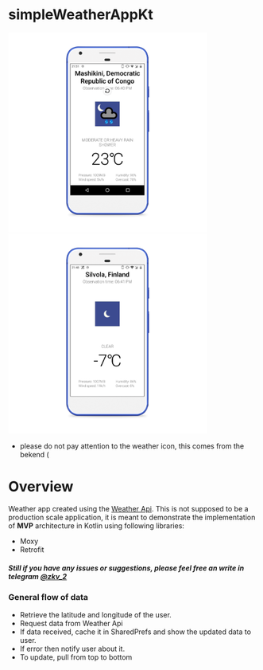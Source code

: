 # simpleWeatherAppKt


<img src="https://github.com/IllidanStormrage1/simpleWeatherAppKt/blob/master/Screenshots/photo_2020-02-04_21-51-47_pixel_really_blue_portrait.png" width="400"/> <img src="https://github.com/IllidanStormrage1/simpleWeatherAppKt/blob/master/Screenshots/photo_3_pixel_really_blue_portrait.png" width="400"/> 

* please do not pay attention to the weather icon, this comes from the bekend (

# Overview
Weather app created using the [Weather Api](https://weatherstack.com/quickstart).
This is not supposed to be a production scale application, it is meant to demonstrate the implementation of **MVP** architecture in Kotlin using following libraries:
* Moxy
* Retrofit

##### Still if you have any issues or suggestions, please feel free an write in telegram [@zkv_2](https://t.me/zkv_2)

### General flow of data
* Retrieve the latitude and longitude of the user.
* Request data from Weather Api
* If data received, cache it in SharedPrefs and show the updated data to user.
* If error then notify user about it.
* To update, pull from top to bottom
